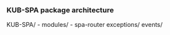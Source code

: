 ### KUB-SPA package architecture

KUB-SPA/
    - modules/
        - spa-router
    exceptions/
    events/

